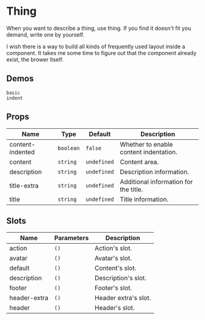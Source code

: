 # Thing

When you want to describe a thing, use thing. If you find it doesn't fit you demand, write one by yourself.

I wish there is a way to build all kinds of frequently used layout inside a component. It takes me some time to figure out that the component already exist, the brower itself.

## Demos

```demo
basic
indent
```

## Props

| Name | Type | Default | Description |
| --- | --- | --- | --- |
| content-indented | `boolean` | `false` | Whether to enable content indentation. |
| content | `string` | `undefined` | Content area. |
| description | `string` | `undefined` | Description information. |
| title-extra | `string` | `undefined` | Additional information for the title. |
| title | `string` | `undefined` | Title information. |

## Slots

| Name         | Parameters | Description          |
| ------------ | ---------- | -------------------- |
| action       | `()`       | Action's slot.       |
| avatar       | `()`       | Avatar's slot.       |
| default      | `()`       | Content's slot.      |
| description  | `()`       | Description's slot.  |
| footer       | `()`       | Footer's slot.       |
| header-extra | `()`       | Header extra's slot. |
| header       | `()`       | Header's slot.       |

